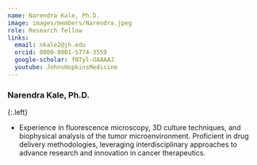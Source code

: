 ```yaml
---
name: Narendra Kale, Ph.D.
image: images/members/Narendra.jpeg
role: Research fellow
links:
  email: nkale2@jh.edu
  orcid: 0000-0001-5774-3559
  google-scholar: fNTyl-UAAAAJ
  youtube: JohnsHopkinsMedicine
---
```


### Narendra Kale, Ph.D.
{:.left}

-  Experience in fluorescence microscopy, 3D culture techniques, and biophysical analysis of the tumor microenvironment. Proficient in drug delivery methodologies, leveraging interdisciplinary approaches to advance research and innovation in cancer therapeutics.
